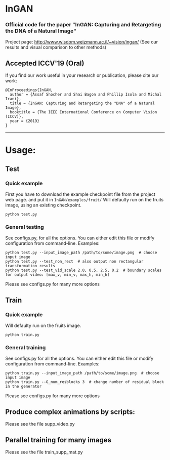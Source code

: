 # InGAN
### Official code for the paper "InGAN: Capturing and Retargeting the DNA of a Natural Image"

Project page: http://www.wisdom.weizmann.ac.il/~vision/ingan/ (See our results and visual comparison to other methods)

**Accepted ICCV'19 (Oral)**
----------
If you find our work useful in your research or publication, please cite our work:

```
@InProceedings{InGAN,
  author = {Assaf Shocher and Shai Bagon and Phillip Isola and Michal Irani},
  title = {InGAN: Capturing and Retargeting the "DNA" of a Natural Image},
  booktitle = {The IEEE International Conference on Computer Vision (ICCV)},
  year = {2019}
}
```
----------

# Usage:
## Test
### Quick example
First you have to download the example checkpoint file from the project web page. and put it in ``` InGAN/examples/fruit/ ```
Will defaulty run on the fruits image, using an existing checkpoint.
```
python test.py
```
### General testing
See configs.py, for all the options. You can either edit this file or modify configuration from command-line.
Examples:
```
python test.py --input_image_path /path/to/some/image.png  # choose input image
python test.py --test_non_rect  # also output non rectangular transformation results
python test.py --test_vid_scale 2.0, 0.5, 2.5, 0.2  # boundary scales for output video: [max_v, min_v, max_h, min_h]
```
Please see configs.py for many more options


## Train
### Quick example
Will defaulty run on the fruits image.
```
python train.py
```
### General training
See configs.py for all the options. You can either edit this file or modify configuration from command-line.
Examples:
```
python train.py --input_image_path /path/to/some/image.png  # choose input image
python train.py --G_num_resblocks 3  # change number of residual block in the generator
```
Please see configs.py for many more options

## Produce complex animations by scripts:  
Please see the file supp_video.py

## Parallel training for many images
Please see the file train_supp_mat.py
